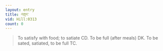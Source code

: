 ```yaml
---
layout: entry
title: འགྲང་
vid: Hill:0313
count: 0
---
```

> To satisfy with food; to satiate CD\. To be full (after meals) DK\. To be sated, satiated, to be full TC\.


